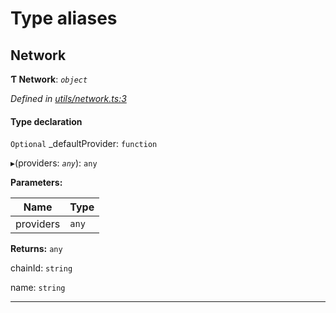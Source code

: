 

# Type aliases

<a id="network"></a>

##  Network

**Ƭ Network**: *`object`*

*Defined in [utils/network.ts:3](https://github.com/nearprotocol/nearlib/blob/b149382/src.ts/utils/network.ts#L3)*

#### Type declaration

`Optional`  _defaultProvider: `function`

▸(providers: *`any`*): `any`

**Parameters:**

| Name | Type |
| ------ | ------ |
| providers | `any` |

**Returns:** `any`

 chainId: `string`

 name: `string`

___

